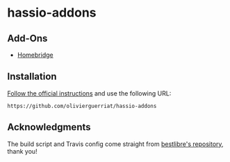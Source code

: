 # hassio-addons

## Add-Ons

* [Homebridge](https://github.com/olivierguerriat/hassio-addons/tree/master/homebridge)

## Installation

[Follow the official instructions](https://home-assistant.io/hassio/installing_third_party_addons/) and use the following URL:

    https://github.com/olivierguerriat/hassio-addons

## Acknowledgments

The build script and Travis config come straight from [bestlibre's repository](https://github.com/bestlibre/hassio-addons), thank you!

